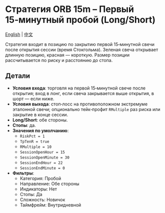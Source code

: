 # Стратегия ORB 15m – Первый 15‑минутный пробой (Long/Short)
[English](README.md) | [中文](README_cn.md)

Стратегия входит в позицию по закрытию первой 15‑минутной свечи после открытия сессии (время Стокгольма). Зеленая свеча открывает длинную позицию, красная — короткую. Размер позиции рассчитывается по риску и расстоянию до стопа.

## Детали

- **Условия входа**: торговля на первой 15‑минутной свече после открытия; вход в лонг, если свеча закрывается выше открытия, в шорт — если ниже.
- **Условия выхода**: стоп‑лосс на противоположном экстремуме эталонной свечи; опционально тейк‑профит `RMultiple` раз риска или закрытие в конце сессии.
- **Long/Short**: обе стороны.
- **Стопы**: да.
- **Значения по умолчанию**:
  - `RiskPct = 1`
  - `TpTenR = true`
  - `RMultiple = 10`
  - `SessionOpenHour = 15`
  - `SessionOpenMinute = 30`
  - `SessionEndHour = 22`
  - `SessionEndMinute = 0`
- **Фильтры**:
  - Категория: Пробой
  - Направление: Обе стороны
  - Индикаторы: Нет
  - Стопы: Да
  - Сложность: Новичок
  - Таймфрейм: Внутридневной
